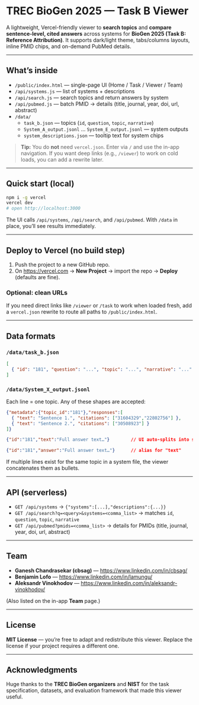 # TREC BioGen 2025 — Task B Viewer

A lightweight, Vercel-friendly viewer to **search topics** and **compare sentence-level, cited answers** across systems for **BioGen 2025 (Task B: Reference Attribution)**. It supports dark/light theme, tabs/columns layouts, inline PMID chips, and on-demand PubMed details.

---

## What’s inside
- `/public/index.html` — single-page UI (Home / Task / Viewer / Team)
- `/api/systems.js` — list of systems + descriptions
- `/api/search.js` — search topics and return answers by system
- `/api/pubmed.js` — batch PMID → details (title, journal, year, doi, url, abstract)
- `/data/`
  - `task_b.json` — topics (`id`, `question`, `topic`, `narrative`)
  - `System_A_output.jsonl` … `System_E_output.jsonl` — system outputs
  - `system_descriptions.json` — tooltip text for system chips

> **Tip:** You do **not** need `vercel.json`. Enter via `/` and use the in-app navigation. If you want deep links (e.g., `/viewer`) to work on cold loads, you can add a rewrite later.

---

## Quick start (local)
```bash
npm i -g vercel
vercel dev
# open http://localhost:3000
```

The UI calls `/api/systems`, `/api/search`, and `/api/pubmed`. With `/data` in place, you’ll see results immediately.

---

## Deploy to Vercel (no build step)
1. Push the project to a new GitHub repo.
2. On https://vercel.com → **New Project** → import the repo → **Deploy** (defaults are fine).

### Optional: clean URLs
If you need direct links like `/viewer` or `/task` to work when loaded fresh, add a `vercel.json` rewrite to route all paths to `/public/index.html`.

---

## Data formats

### `/data/task_b.json`
```json
[
  { "id": "181", "question": "...", "topic": "...", "narrative": "..." }
]
```

### `/data/System_X_output.jsonl`
Each line = one topic. Any of these shapes are accepted:
```json
{"metadata":{"topic_id":"181"},"responses":[
  { "text": "Sentence 1.", "citations": ["31604329","22802756"] },
  { "text": "Sentence 2.", "citations": ["30508923"] }
]}
```
```json
{"id":"181","text":"Full answer text…"}        // UI auto-splits into sentences (no PMIDs)
```
```json
{"id":"181","answer":"Full answer text…"}      // alias for "text"
```
If multiple lines exist for the same topic in a system file, the viewer concatenates them as bullets.

---

## API (serverless)

- `GET /api/systems` → `{"systems":[...],"descriptions":{...}}`
- `GET /api/search?q=<query>&systems=<comma_list>` → matches `id`, `question`, `topic`, `narrative`
- `GET /api/pubmed?pmids=<comma_list>` → details for PMIDs (title, journal, year, doi, url, abstract)

---

## Team
- **Ganesh Chandrasekar (cbsag)** — <https://www.linkedin.com/in/cbsag/>
- **Benjamin Lofo** — <https://www.linkedin.com/in/lamungu/>
- **Aleksandr Vinokhodov** — <https://www.linkedin.com/in/aleksandr-vinokhodov/>

(Also listed on the in-app **Team** page.)

---

## License
**MIT License** — you’re free to adapt and redistribute this viewer. Replace the license if your project requires a different one.

---

## Acknowledgments
Huge thanks to the **TREC BioGen organizers** and **NIST** for the task specification, datasets, and evaluation framework that made this viewer useful.
